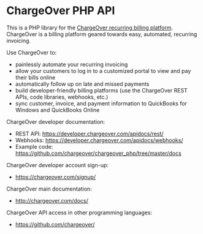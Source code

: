 ChargeOver PHP API
==================

This is a PHP library for the [ChargeOver recurring billing platform](http://www.chargeover.com/). ChargeOver is a billing platform geared towards easy, automated, recurring invoicing. 


Use ChargeOver to:

* painlessly automate your recurring invoicing 
* allow your customers to log in to a customized portal to view and pay their bills online
* automatically follow up on late and missed payments
* build developer-friendly billing platforms (use the ChargeOver REST APIs, code libraries, webhooks, etc.)
* sync customer, invoice, and payment information to QuickBooks for Windows and QuickBooks Online


ChargeOver developer documentation:

* REST API: https://developer.chargeover.com/apidocs/rest/
* Webhooks: https://developer.chargeover.com/apidocs/webhooks/
* Example code: https://github.com/chargeover/chargeover_php/tree/master/docs


ChargeOver developer account sign-up:

* https://chargeover.com/signup/


ChargeOver main documentation:

* http://chargeover.com/docs/


ChargeOver API access in other programming languages:

* https://github.com/chargeover/
